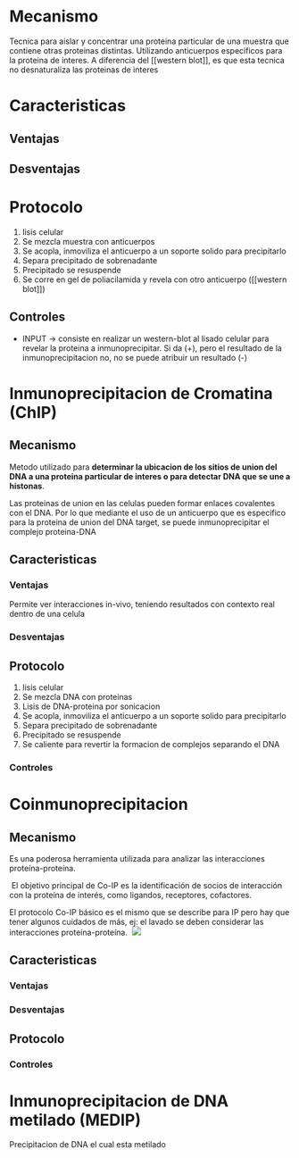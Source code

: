 # Mecanismo

Tecnica para aislar y concentrar una proteina particular de una muestra que contiene otras proteinas distintas. Utilizando anticuerpos especificos para la proteina de interes.
A diferencia del [[western blot]], es que esta tecnica no desnaturaliza las proteinas de interes

# Caracteristicas

## Ventajas

## Desventajas

# Protocolo

1. lisis celular
1. Se mezcla muestra con anticuerpos
2. Se acopla, inmoviliza el anticuerpo a un soporte solido para precipitarlo
3. Separa precipitado de sobrenadante
4. Precipitado se resuspende
5. Se corre en gel de poliacilamida y revela con otro anticuerpo ([[western blot]])

## Controles

- INPUT → consiste en realizar un western-blot al lisado celular para revelar la proteina a inmunoprecipitar. Si da (+), pero el resultado de la inmunoprecipitacion no, no se puede atribuir un resultado (-)

# Inmunoprecipitacion de Cromatina (ChIP)

## Mecanismo

Metodo utilizado para **determinar la ubicacion de los sitios de union del DNA a una proteina particular de interes o para detectar DNA que se une a histonas**.

Las proteinas de union en las celulas pueden formar enlaces covalentes con el DNA. Por lo que mediante el uso de un anticuerpo que es especifico para la proteina de union del DNA target, se puede inmunoprecipitar el complejo proteina-DNA

## Caracteristicas

### Ventajas
Permite ver interacciones in-vivo, teniendo resultados con contexto real dentro de una celula

### Desventajas

## Protocolo

1. lisis celular
1. Se mezcla DNA con proteinas
2. Lisis de DNA-proteina por sonicacion
3. Se acopla, inmoviliza el anticuerpo a un soporte solido para precipitarlo
4. Separa precipitado de sobrenadante
5. Precipitado se resuspende
6. Se caliente para revertir la formacion de complejos separando el DNA

### Controles

# Coinmunoprecipitacion

## Mecanismo

Es una poderosa herramienta utilizada para analizar las interacciones proteína-proteína.

 El objetivo principal de Co-IP es la identificación de socios de interacción con la proteína de interés, como ligandos, receptores, cofactores.

El protocolo Co-IP básico es el mismo que se describe para IP pero hay que tener algunos cuidados de más, ej: el lavado se deben considerar las interacciones proteína-proteína. 
![](https://i.imgur.com/P8d75Oo.png)

## Caracteristicas

### Ventajas

### Desventajas

## Protocolo

### Controles

# Inmunoprecipitacion de DNA metilado (MEDIP)
Precipitacion de DNA el cual esta metilado